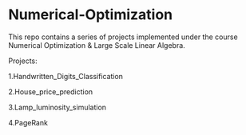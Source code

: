 # Numerical-Optimization

This repo contains a series of projects implemented under the course Numerical Optimization & Large Scale Linear Algebra. 

Projects:

1.Handwritten_Digits_Classification

2.House_price_prediction

3.Lamp_luminosity_simulation

4.PageRank